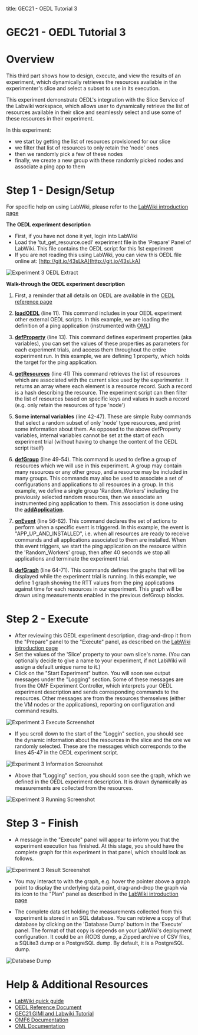 title: GEC21 - OEDL Tutorial 3

# GEC21 - OEDL Tutorial 3

# Overview

This third part shows how to design, execute, and view the results of an experiment, which dynamically retrieves the resources available in the experimenter's slice and select a subset to use in its execution.

This experiment demonstrate OEDL's integration with the Slice Service of the Labwiki workspace, which allows user to dynamically retrieve the list of resources available in their slice and seamlessly select and use some of these resources in their experiment.

In this experiment:

 - we start by getting the list of resources provisioned for our slice
 - we filter that list of resources to only retain the 'node' ones
 - then we randomly pick a few of these nodes
 - finally, we create a new group with these randomly picked nodes and associate a ping app to them

# Step 1 - Design/Setup 

For specific help on using LabWiki, please refer to the [LabWiki introduction page](http://groups.geni.net/geni/wiki/GEC21Agenda/OEDL/Introduction)

**The OEDL experiment description**

- First, if you have not done it yet, login into LabWiki
- Load the 'tut_get_resource.oedl' experiment file in the 'Prepare' Panel of LabWiki. This file contains the OEDL script for this 1st experiment
- If you are not reading this using LabWiki, you can view this OEDL file online at: [http://git.io/43sLkA](http://git.io/43sLkA)

![Experiment 3 OEDL Extract](https://raw.githubusercontent.com/mytestbed/gec_demos_tutorial/master/gec21_oedl_tutorial/wiki/tut_get_resource.fig1.png)

**Walk-through the OEDL experiment description**

1. First, a reminder that all details on OEDL are available in the [OEDL reference page](http://mytestbed.net/projects/omf6/wiki/OEDLOMF6)

2. [**loadOEDL**](http://mytestbed.net/projects/omf6/wiki/OEDLOMF6#loadOEDL) (line 11). This command includes in your OEDL experiment other external OEDL scripts. In this example, we are loading the definition of a ping application (instrumented with [OML](http://oml.mytestbed.net))

3. [**defProperty**](http://mytestbed.net/projects/omf6/wiki/OEDLOMF6#defProperty-38-property-38-ensureProperty) (line 13). This command defines experiment properties (aka variables), you can set the values of these properties as parameters for each experiment trials, and access them throughout the entire experiment run. In this example, we are defining 1 property, which holds the target for the ping application.

4. [**getResources**](http://mytestbed.net/projects/omf6/wiki/OEDLOMF6#getResources) (line 41) This command retrieves the list of resources which are associated with the current slice used by the experimenter. It returns an array where each element is a resource record. Such a record is a hash describing the resource. The experiment script can then filter the list of resources based on specific keys and values in such a record (e.g. only retain the resources of type 'node')

5. **Some internal variables** (line 42-47). These are simple Ruby commands that select a random subset of only 'node' type resources, and print some information about them. As opposed to the above defProperty variables, internal variables cannot be set at the start of each experiment trial (without having to change the content of the OEDL script itself)

6. [**defGroup**](http://mytestbed.net/projects/omf6/wiki/OEDLOMF6#defGroup) (line 49-54). This command is used to define a group of resources which we will use in this experiment. A group may contain many resources or any other group, and a resource may be included in many groups. This commands may also be used to associate a set of configurations and applications to all resources in a group. In this example, we define a single group 'Random_Workers' including the previously selected random resources, then we associate an instrumented ping application to them. This association is done using the [**addApplication**](http://mytestbed.net/projects/omf6/wiki/OEDLOMF6#defGroup).

7. [**onEvent**](http://mytestbed.net/projects/omf6/wiki/OEDLOMF6#onEvent) (line 56-62). This command declares the set of actions to perform when a specific event is triggered. In this example, the event is "APP_UP_AND_INSTALLED", i.e. when all resources are ready to receive commands and all applications associated to them are installed. When this event triggers, we start the ping application on the resource within the 'Random_Workers' group, then after 40 seconds we stop all applications and terminate the experiment trial.

8. [**defGraph**](http://mytestbed.net/projects/omf6/wiki/OEDLOMF6#defGraph) (line 64-71). This commands defines the graphs that will be displayed while the experiment trial is running. In this example, we define 1 graph showing the RTT values from the ping applications against time for each resources in our experiment. This graph will be drawn using measurements enabled in the previous defGroup blocks.


# Step 2 - Execute

- After reviewing this OEDL experiment description, drag-and-drop it from the "Prepare" panel to the "Execute" panel, as described on the [LabWiki introduction page]([http://groups.geni.net/geni/wiki/GEC21Agenda/OEDL/Introduction#Execute)
- Set the values of the 'Slice' property to your own slice's name.
(You can optionally decide to give a name to your experiment, if not LabWiki will assign a default unique name to it.)
- Click on the "Start Experiment" button. You will soon see output messages under the "Logging" section. Some of these messages are from the OMF Experiment Controller, which interprets your OEDL experiment description and sends corresponding commands to the resources. Other messages are from the resources themselves (either the VM nodes or the applications), reporting on configuration and command results.

![Experiment 3 Execute Screenshot](https://raw.githubusercontent.com/mytestbed/gec_demos_tutorial/master/gec21_oedl_tutorial/wiki/tut_get_resource.fig2.png)

- If you scroll down to the start of the "Loggin" section, you should see the dynamic information about the resources in the slice and the one we randomly selected. These are the messages which corresponds to the lines 45-47 in the OEDL experiment script.

![Experiment 3 Information Screenshot](https://raw.githubusercontent.com/mytestbed/gec_demos_tutorial/master/gec21_oedl_tutorial/wiki/tut_get_resource.fig3.png)

- Above that "Logging" section, you should soon see the graph, which we defined in the OEDL experiment description. It is drawn dynamically as measurements are collected from the resources.

![Experiment 3 Running Screenshot](https://raw.githubusercontent.com/mytestbed/gec_demos_tutorial/master/gec21_oedl_tutorial/wiki/tut_get_resource.fig4.png)


# Step 3 - Finish

- A message in the "Execute" panel will appear to inform you that the experiment execution has finished. At this stage, you should have the complete graph for this experiment in that panel, which should look as follows.

![Experiment 3 Result Screenshot](https://raw.githubusercontent.com/mytestbed/gec_demos_tutorial/master/gec21_oedl_tutorial/wiki/tut_get_resource.fig5.png)

- You may interact to with the graph, e.g. hover the pointer above a graph point to display the underlying data point, drag-and-drop the graph via its icon to the "Plan" panel as described in the [LabWiki introduction page](http://groups.geni.net/geni/wiki/GEC21Agenda/OEDL/Introduction#Execute)

- The complete data set holding the measurements collected from this experiment is stored in an SQL database. You can retrieve a copy of that database by clicking on the 'Database Dump' buttom in the 'Execute' panel. The format of that copy is depends on your LabWiki's deployment configuration. It could be an iRODS dump, a Zipped archive of CSV files, a SQLite3 dump or a PostgreSQL dump. By default, it is a PostgreSQL dump.

![Database Dump](https://raw.githubusercontent.com/mytestbed/gec_demos_tutorial/master/gec21_oedl_tutorial/wiki/tut_event_state.fig6.png)

# Help & Additional Resources

 * [LabWiki quick guide](http://groups.geni.net/geni/wiki/GEC21Agenda/OEDL/Introduction)
 * [OEDL Reference Document](http://mytestbed.net/projects/omf6/wiki/OEDLOMF6)
 * [GEC21 GIMI and Labwiki Tutorial](http://groups.geni.net/geni/wiki/GEC21Agenda/LabWiki)
 * [OMF6 Documentation](http://mytestbed.net/projects/omf6/wiki/Wiki)
 * [OML Documentation](http://oml.mytestbed.net/projects/oml/wiki)
